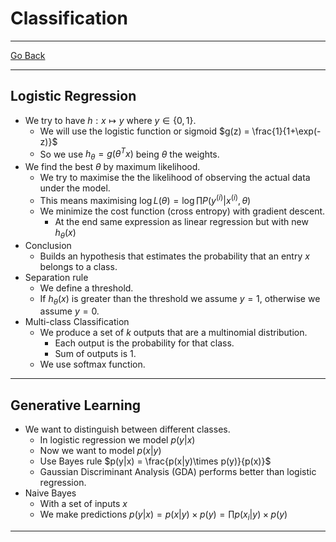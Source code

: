 # Classification
---
[Go Back](UNIOVI/3S2_IntSys/README.md)

---
## Logistic Regression
- We try to have $h:x\mapsto y$  where $y \in \{0, 1\}$.
	- We will use the logistic function or sigmoid $g(z) = \frac{1}{1+\exp(-z)}$
	- So we use $h_\theta = g(\theta^T x)$ being $\theta$ the weights.
- We find the best $\theta$ by maximum likelihood.
	- We try to maximise the the likelihood of observing the actual data under the model.
	- This means maximising $\log L(\theta) = \log \prod P(y^{(i)}|x^{(i)}, \theta)$
	- We minimize the cost function (cross entropy) with gradient descent.
		- At the end same expression as linear regression but with new $h_\theta(x)$
- Conclusion
	- Builds an hypothesis that estimates the probability that an entry $x$ belongs to a class.
- Separation rule
	- We define a threshold.
	- If $h_\theta(x)$ is greater than the threshold we assume $y = 1$, otherwise we assume $y = 0$.
- Multi-class Classification
	- We produce a set of $k$ outputs that are a multinomial distribution.
		- Each output is the probability for that class.
		- Sum of outputs is $1$.
	- We use softmax function.
---
## Generative Learning
- We want to distinguish between different classes.
	- In logistic regression we model $p(y|x)$
	- Now we want to model $p(x|y)$
	- Use Bayes rule $p(y|x) = \frac{p(x|y)\times p(y)}{p(x)}$
	- Gaussian Discriminant Analysis (GDA) performs better than logistic regression.
- Naive Bayes
	- With a set of inputs $x$
	- We make predictions $p(y | x) = p(x|y)\times p(y) = \prod p(x_i|y)\times p(y)$
---
